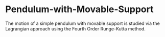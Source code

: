 # Pendulum-with-Movable-Support
The motion of a simple pendulum with movable support is studied via the Lagrangian approach using the Fourth Order Runge-Kutta method.
